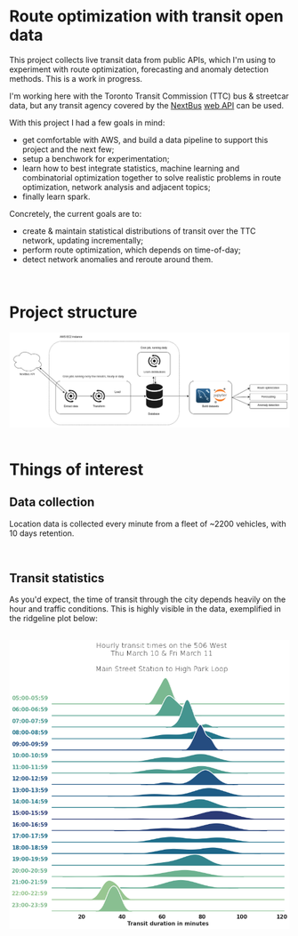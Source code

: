 # Route optimization with transit open data

This project collects live transit data from public APIs, which I'm using to experiment with route optimization, forecasting and anomaly detection methods. This is a work in progress. 

I'm working here with the Toronto Transit Commission (TTC) bus & streetcar data, but any transit agency covered by the [NextBus](https://en.wikipedia.org/wiki/NextBus) [web API](https://retro.umoiq.com/xmlFeedDocs/NextBusXMLFeed.pdf) can be used. 

With this project I had a few goals in mind:
- get comfortable with AWS, and build a data pipeline to support this project and the next few;
- setup a benchwork for experimentation;
- learn how to best integrate statistics, machine learning and combinatorial optimization together to solve realistic problems in route optimization, network analysis and adjacent topics;
- finally learn spark. 


Concretely, the current goals are to:
- create & maintain statistical distributions of transit over the TTC network, updating incrementally;
- perform route optimization, which depends on time-of-day; 
- detect network anomalies and reroute around them. 

&nbsp;


# Project structure 
![Project architecture](./img/project_architecture.png) 
&nbsp;

# Things of interest
## Data collection
Location data is collected every minute from a fleet of ~2200 vehicles, with 10 days retention. 

&nbsp;


##  Transit statistics
As you'd expect, the time of transit through the city depends heavily on the hour and traffic conditions. This is highly visible in the data, exemplified in the ridgeline plot below: 

&nbsp;
![Transit times on the 506West](./img/transit_times_506West.png)






